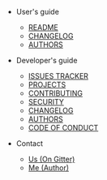 - User's guide
  - [README](README)
  - [CHANGELOG](CHANGELOG)
  - [AUTHORS](AUTHORS)

- Developer's guide
  - [ISSUES TRACKER](https://github.com/hadialqattan/pycln/issues)
  - [PROJECTS](https://github.com/hadialqattan/pycln/projects)
  - [CONTRIBUTING](CONTRIBUTING)
  - [SECURITY](SECURITY)
  - [CHANGELOG](CHANGELOG)
  - [AUTHORS](AUTHORS)
  - [CODE OF CONDUCT](CODE_OF_CONDUCT)

- Contact
  - [Us (On Gitter)](https://gitter.im/pycln/community?utm_source=share-link&utm_medium=link&utm_campaign=share-link)
  - [Me (Author)](https://flow.page/hadialqattan)

